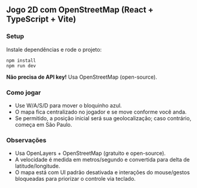 ## Jogo 2D com OpenStreetMap (React + TypeScript + Vite)

### Setup

Instale dependências e rode o projeto:

```
npm install
npm run dev
```

**Não precisa de API key!** Usa OpenStreetMap (open-source).

### Como jogar

- Use W/A/S/D para mover o bloquinho azul.
- O mapa fica centralizado no jogador e se move conforme você anda.
- Se permitido, a posição inicial será sua geolocalização; caso contrário, começa em São Paulo.

### Observações

- Usa OpenLayers + OpenStreetMap (gratuito e open-source).
- A velocidade é medida em metros/segundo e convertida para delta de latitude/longitude.
- O mapa está com UI padrão desativada e interações do mouse/gestos bloqueadas para priorizar o controle via teclado.